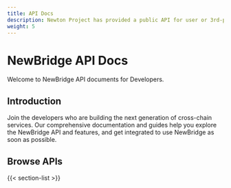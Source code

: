 ```yaml
---
title: API Docs
description: Newton Project has provided a public API for user or 3rd-party Apps to use and lookup data in NewBridge.
weight: 5
---
```


# NewBridge API Docs

Welcome to NewBridge API documents for Developers.

## Introduction

Join the developers who are building the next generation of cross-chain services. Our comprehensive documentation and guides help you explore the NewBridge API and features, and get integrated to use NewBridge as soon as possible.

## Browse APIs

{{< section-list >}}
